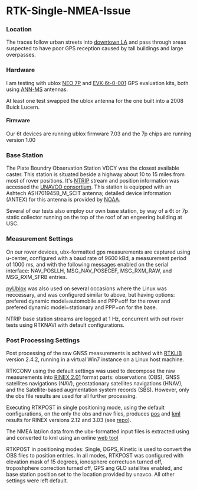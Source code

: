 # RTK-Single-NMEA-Issue

### Location
The traces follow urban streets into [downtown LA](https://maps.google.com/maps?q=downtown+la&hl=en&sll=37.6,-95.665&sspn=71.084365,50.888672&t=h&hnear=Downtown,+Los+Angeles,+Los+Angeles+County,+California&z=13) and pass through areas suspected to have poor GPS reception caused by tall buildings and large overpasses. 

### Hardware
I am testing with ublox [NEO 7P](https://www.u-blox.com/en/gps-modules/neo-6p/neo-7p.html) and [EVK-6t-0-001](https://u-blox.com/en/evaluation-tools-a-software/gps-evaluation-kits/evk-6-evaluation-kits.html) GPS evaluation kits, both using [ANN-MS](https://www.u-blox.com/en/positioning-antennas/active-gnss-antennas/ann-ms.html) antennas.

At least one test swapped the ublox antenna for the one built into a 2008 Buick Lucern.

#### Firmware
Our 6t devices are running ublox firmware 7.03 and the 7p chips are running version 1.00 

### Base Station
The Plate Boundry Observation Station VDCY was the closest available caster. This station is situated beside a highway about 10 to 15 miles from most of rover positions. It's [NTRIP](http://igs.bkg.bund.de/ntrip/about) stream and position information was accessed the [UNAVCO consortium](http://www.unavco.org/instrumentation/networks/status/pbo/overview/VDCY). This station is equipped with an Ashtech ASH701945B_M_SCIT antenna; detailed device information (ANTEX) for this antenna is provided by [NOAA](http://www.ngs.noaa.gov/ANTCAL/Antennas.jsp?manu=Ashtech).

Several of our tests also employ our own base station, by way of a 6t or 7p static collector running on the top of the roof of an engeering building at USC.

### Measurement Settings
On our rover devices, ubx-formatted gps measurements are captured using u-center, configured with a baud rate of 9600 kBd, a measurement period of 1000 ms, and with the following messages enabled on the serial interface: NAV_POSLLH, MSG_NAV_POSECEF, MSG_RXM_RAW, and MSG_RXM_SFRB entries. 

[pyUblox](https://github.com/tridge/pyUblox/blob/master/7p_downtown_0/ublox_capture_raw.py) was also used on several occasions where the Linux was neccessary, and was configured similar to above, but having options: prefered dynamic model=automobile and PPP=off for the rover and prefered dynamic model=stationary and PPP=on for the base.

NTRIP base station streams are logged at 1 Hz, concurrent with out rover tests using RTKNAVI with default configurations.

### Post Processing Settings

Post processing of the raw GNSS measurements is achived with [RTKLIB](http://www.rtklib.com/) version 2.4.2, running in a virtual Win7 instance on a Linux host machine.

RTKCONV using the default settings was used to decompose the raw measurements into [RINEX 2.01](ftp://igscb.jpl.nasa.gov/pub/data/format/rinex2.txt) format parts: observations (OBS), GNSS satellites navigations (NAV), geostationary satellites navigations (HNAV), and the Satellite-based augmentation system records (SBS). However, only the obs file results are used for all further processing.

Executing RTKPOST in single positioning mode, using the default configurations, on the only the obs and nav files, produces [pos](https://github.com/mmccartn/RTK-Single-NMEA-Issue/blob/master/7p_downtown_0/auto_r212.pos) and [kml](https://github.com/mmccartn/RTK-Single-NMEA-Issue/blob/master/7p_downtown_0/auto_r212.kml) results for RINEX versions 2.12 and 3.03 (see [repo](https://github.com/mmccartn/RTK-Single-NMEA-Issue/7p_downtown_0)).

The NMEA lat/lon data from the ubx-formatted input files is extracted using and converted to kml using an online [web tool](http://www.h-schmidt.net/NMEA/)

RTKPOST in positioning modes: Single, DGPS, Kinetic is used to convert the OBS files to position entries. In all modes, RTKPOST was configured with elevation mask of 15 degrees, ionosphere correctuon turned off, troposhphere correction turned off, GPS ang GLO satellites enabled, and base station position set to the location provided by unavco. All other settings were left default.
